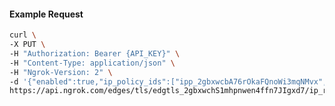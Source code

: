 <!-- Code generated for API Clients. DO NOT EDIT. -->

#### Example Request

```bash
curl \
-X PUT \
-H "Authorization: Bearer {API_KEY}" \
-H "Content-Type: application/json" \
-H "Ngrok-Version: 2" \
-d '{"enabled":true,"ip_policy_ids":["ipp_2gbxwcbA76rOkaFQnoWi3mqNMvx","ipp_2gbxwcbZ1s3yhmUgZXucbvgWZcp"]}' \
https://api.ngrok.com/edges/tls/edgtls_2gbxwchS1mhpnwen4ffn7JIgxd7/ip_restriction
```
